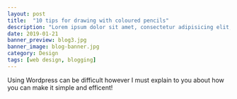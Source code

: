 ```yaml
---
layout: post
title:  "10 tips for drawing with coloured pencils"
description: "Lorem ipsum dolor sit amet, consectetur adipisicing elit, sed do eiusmod tempor incididunt ut labore et dolore magna aliqua Ut enim..."
date: 2019-01-21
banner_preview: blog3.jpg
banner_image: blog-banner.jpg
category: Design
tags: [web design, blogging]
---
```


Using Wordpress can be difficult however I must explain to you about how you can make it simple and efficent!

